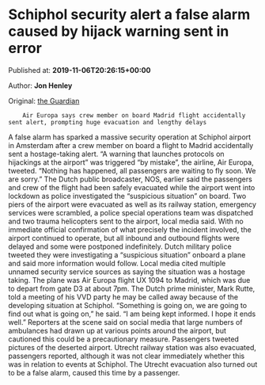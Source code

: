
# Schiphol security alert a false alarm caused by hijack warning sent in error

Published at: **2019-11-06T20:26:15+00:00**

Author: **Jon Henley**

Original: [the Guardian](https://www.theguardian.com/world/2019/nov/06/amsterdam-schiphol-airport-evacuated-situation-onboard-plane)


        Air Europa says crew member on board Madrid flight accidentally sent alert, prompting huge evacuation and lengthy delays
      
A false alarm has sparked a massive security operation at Schiphol airport in Amsterdam after a crew member on board a flight to Madrid accidentally sent a hostage-taking alert.
“A warning that launches protocols on hijackings at the airport” was triggered “by mistake”, the airline, Air Europa, tweeted. “Nothing has happened, all passengers are waiting to fly soon. We are sorry.”
The Dutch public broadcaster, NOS, earlier said the passengers and crew of the flight had been safely evacuated while the airport went into lockdown as police investigated the “suspicious situation” on board.
Two piers of the airport were evacuated as well as its railway station, emergency services were scrambled, a police special operations team was dispatched and two trauma helicopters sent to the airport, local media said.
With no immediate official confirmation of what precisely the incident involved, the airport continued to operate, but all inbound and outbound flights were delayed and some were postponed indefinitely.
Dutch military police tweeted they were investigating a “suspicious situation” onboard a plane and said more information would follow. Local media cited multiple unnamed security service sources as saying the situation was a hostage taking.
The plane was Air Europa flight UX 1094 to Madrid, which was due to depart from gate D3 at about 7pm.
The Dutch prime minister, Mark Rutte, told a meeting of his VVD party he may be called away because of the developing situation at Schiphol. “Something is going on, we are going to find out what is going on,” he said. “I am being kept informed. I hope it ends well.”
Reporters at the scene said on social media that large numbers of ambulances had drawn up at various points around the airport, but cautioned this could be a precautionary measure. Passengers tweeted pictures of the deserted airport.
Utrecht railway station was also evacuated, passengers reported, although it was not clear immediately whether this was in relation to events at Schiphol. The Utrecht evacuation also turned out to be a false alarm, caused this time by a passenger.
